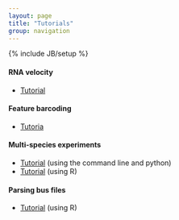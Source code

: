 ```yaml
---
layout: page
title: "Tutorials"
group: navigation
---
```


{% include JB/setup %}


#### RNA velocity
- [Tutorial](velocity_tutorial.html)

#### Feature barcoding
- [Tutoria](kite_tutorial.html)

#### Multi-species experiments
- [Tutorial](species_mixing.html) (using the command line and python)
- [Tutorial](https://bustools.github.io/BUS_notebooks_R/10xv2.html) (using R)

#### Parsing bus files
- [Tutorial](https://bustools.github.io/BUS_notebooks_R/10xv3.html) (using R)

